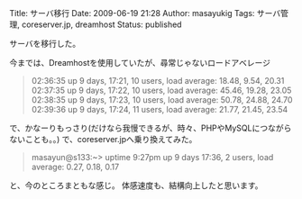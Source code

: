 Title: サーバ移行
Date: 2009-06-19 21:28
Author: masayukig
Tags: サーバ管理, coreserver.jp, dreamhost
Status: published

サーバを移行した。

今までは、Dreamhostを使用していたが、尋常じゃないロードアベレージ

> 02:36:35 up 9 days, 17:21, 10 users, load average: 18.48, 9.54, 20.31
> 02:37:35 up 9 days, 17:22, 10 users, load average: 45.46, 19.28,
> 23.05
> 02:38:35 up 9 days, 17:23, 10 users, load average: 50.78, 24.88,
> 24.70
> 02:39:36 up 9 days, 17:24, 11 users, load average: 21.77, 21.45, 23.54

で、かなーりもっさり(だけなら我慢できるが、時々、PHPやMySQLにつながらないことも。。)
で、coreserver.jpへ乗り換えてみた。

> masayun@s133:\~&gt; uptime
> 9:27pm up 9 days 17:36, 2 users, load average: 0.27, 0.18, 0.17

と、今のところまともな感じ。
体感速度も、結構向上したと思います。

